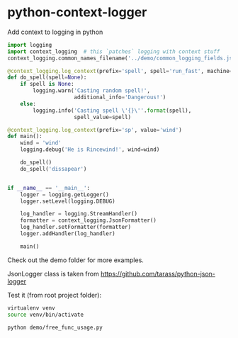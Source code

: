 python-context-logger
=====================

Add context to logging in python


```python
import logging
import context_logging  # this `patches` logging with context stuff
context_logging.common_names_filename('../demo/common_logging_fields.json')

@context_logging.log_context(prefix='spell', spell='run_fast', machine='mean one')
def do_spell(spell=None):
    if spell is None:
        logging.warn('Casting random spell!',
                     additional_info='Dangerous!')
    else:
        logging.info('Casting spell \'{}\''.format(spell),
                     spell_value=spell)

@context_logging.log_context(prefix='sp', value='wind')
def main():
    wind = 'wind'
    logging.debug('He is Rincewind!', wind=wind)

    do_spell()
    do_spell('dissapear')


if __name__ == '__main__':
    logger = logging.getLogger()
    logger.setLevel(logging.DEBUG)

    log_handler = logging.StreamHandler()
    formatter = context_logging.JsonFormatter()
    log_handler.setFormatter(formatter)
    logger.addHandler(log_handler)

    main()
```

Check out the demo folder for more examples.

JsonLogger class is taken from https://github.com/tarass/python-json-logger


Test it (from root project folder):
```bash
virtualenv venv
source venv/bin/activate

python demo/free_func_usage.py 
```